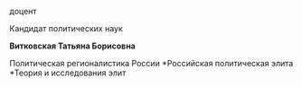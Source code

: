 доцент

Кандидат политических наук

**Витковская Татьяна Борисовна**

Политическая регионалистика России
	*Российская политическая элита
	*Теория и исследования элит